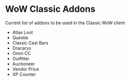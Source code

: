 # WoW Classic Addons
Current list of addons to be used in the Classic WoW client

 - Atlas Loot
 - Questie
 - Classic Cast Bars
 - Dracarys
 - Omni CC
 - Outfitter
 - Auctioneer
 - Vendor Price
 - XP Counter
